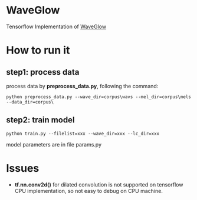 # WaveGlow
Tensorflow Implementation of [WaveGlow](https://arxiv.org/abs/1811.00002)

# How to run it
## step1: process data
process data by **preprocess_data.py**, following the command:
```
python preprocess_data.py --wave_dir=corpus\wavs --mel_dir=corpus\mels --data_dir=corpus\
```

## step2: train model
```
python train.py --filelist=xxx --wave_dir=xxx --lc_dir=xxx
```

model parameters are in file params.py

# Issues
* **tf.nn.conv2d()** for dilated convolution is not supported on tensorflow CPU implementation, so not easy to debug on CPU machine.
